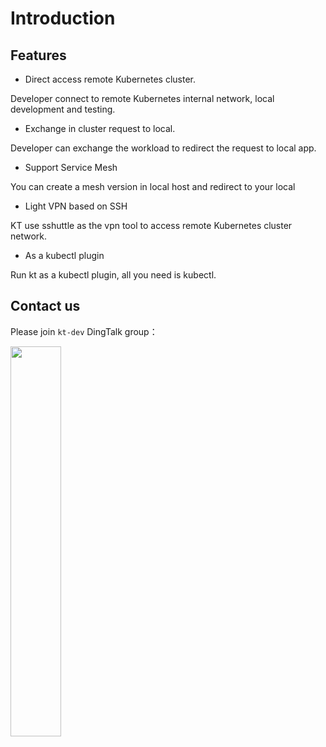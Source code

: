 # Introduction

## Features

* Direct access remote Kubernetes cluster.

Developer connect to remote Kubernetes internal network, local development and testing.

* Exchange in cluster request to local.

Developer can exchange the workload to redirect the request to local app.

* Support Service Mesh

You can create a mesh version in local host and redirect to your local

* Light VPN based on SSH

KT use sshuttle as the vpn tool to access remote Kubernetes cluster network.

* As a kubectl plugin

Run kt as a kubectl plugin, all you need is kubectl.

## Contact us

Please join `kt-dev` DingTalk group：

<img src="https://github.com/alibaba/kt-connect/raw/master/docs/_media/dingtalk-group.png" width="40%"></img>
